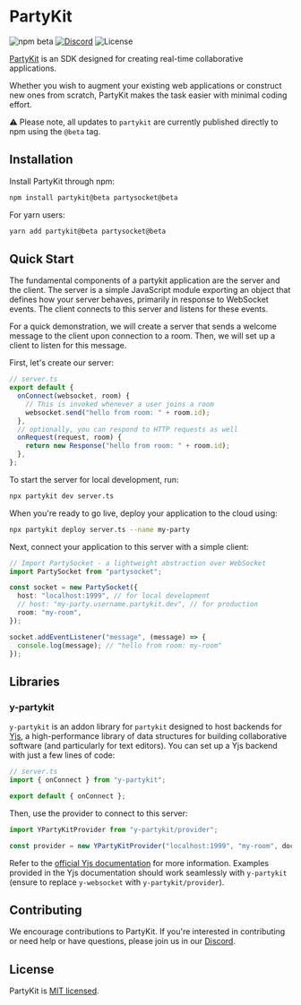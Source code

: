# PartyKit

![npm beta](https://img.shields.io/npm/v/partykit/beta)
[![Discord](https://img.shields.io/discord/1051830863576453180?color=7289DA&logo=discord&logoColor=white)](https://discord.gg/KDZb7J4uxJ)
![License](https://img.shields.io/github/license/partykit/partykit)

[PartyKit](https://partykit.io/) is an SDK designed for creating real-time collaborative applications.

Whether you wish to augment your existing web applications or construct new ones from scratch, PartyKit makes the task easier with minimal coding effort.

:warning: Please note, all updates to `partykit` are currently published directly to npm using the `@beta` tag.

## Installation

Install PartyKit through npm:

```sh
npm install partykit@beta partysocket@beta
```

For yarn users:

```sh
yarn add partykit@beta partysocket@beta
```

## Quick Start

The fundamental components of a partykit application are the server and the client. The server is a simple JavaScript module exporting an object that defines how your server behaves, primarily in response to WebSocket events. The client connects to this server and listens for these events.

For a quick demonstration, we will create a server that sends a welcome message to the client upon connection to a room. Then, we will set up a client to listen for this message.

First, let's create our server:

```ts
// server.ts
export default {
  onConnect(websocket, room) {
    // This is invoked whenever a user joins a room
    websocket.send("hello from room: " + room.id);
  },
  // optionally, you can respond to HTTP requests as well
  onRequest(request, room) {
    return new Response("hello from room: " + room.id);
  },
};
```

To start the server for local development, run:

```sh
npx partykit dev server.ts
```

When you're ready to go live, deploy your application to the cloud using:

```sh
npx partykit deploy server.ts --name my-party
```

Next, connect your application to this server with a simple client:

```ts
// Import PartySocket - a lightweight abstraction over WebSocket
import PartySocket from "partysocket";

const socket = new PartySocket({
  host: "localhost:1999", // for local development
  // host: "my-party.username.partykit.dev", // for production
  room: "my-room",
});

socket.addEventListener("message", (message) => {
  console.log(message); // "hello from room: my-room"
});
```

## Libraries

### y-partykit

`y-partykit` is an addon library for `partykit` designed to host backends for [Yjs](https://yjs.dev), a high-performance library of data structures for building collaborative software (and particularly for text editors). You can set up a Yjs backend with just a few lines of code:

```ts
// server.ts
import { onConnect } from "y-partykit";

export default { onConnect };
```

Then, use the provider to connect to this server:

```ts
import YPartyKitProvider from "y-partykit/provider";

const provider = new YPartyKitProvider("localhost:1999", "my-room", doc);
```

Refer to the [official Yjs documentation](https://docs.yjs.dev/ecosystem/editor-bindings) for more information. Examples provided in the Yjs documentation should work seamlessly with `y-partykit` (ensure to replace `y-websocket` with `y-partykit/provider`).

## Contributing

We encourage contributions to PartyKit. If you're interested in contributing or need help or have questions, please join us in our [Discord](https://discord.gg/KDZb7J4uxJ).

## License

PartyKit is [MIT licensed](./LICENSE).
